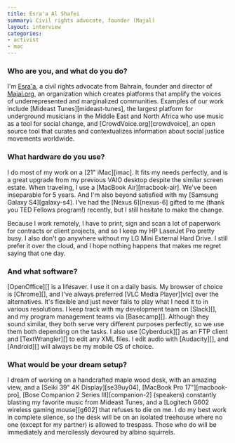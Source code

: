 ```yaml
---
title: Esra'a Al Shafei
summary: Civil rights advocate, founder (Majal)
layout: interview
categories:
- activist
- mac
---
```


### Who are you, and what do you do?

I'm [Esra'a](https://en.wikipedia.org/wiki/Esra%27a_Al-Shafei "Esra'a's Wikipedia page."), a civil rights advocate from Bahrain, founder and director of [Majal.org](http://majal.org/), an organization which creates platforms that amplify the voices of underrepresented and marginalized communities. Examples of our work include [Mideast Tunes][mideast-tunes], the largest platform for underground musicians in the Middle East and North Africa who use music as a tool for social change, and [CrowdVoice.org][crowdvoice], an open source tool that curates and contextualizes information about social justice movements worldwide. 

### What hardware do you use?

I do most of my work on a [21" iMac][imac]. It fits my needs perfectly, and is a great upgrade from my previous VAIO desktop despite the similar screen estate. When traveling, I use a [MacBook Air][macbook-air]. We've been inseparable for 5 years. And I'm also beyond satisfied with my [Samsung Galaxy S4][galaxy-s4]. I've had the [Nexus 6][nexus-6] gifted to me (thank you TED Fellows program!) recently, but I still hesitate to make the change.

Because I work remotely, I have to print, sign and scan a lot of paperwork for contracts or client projects, and so I keep my HP LaserJet Pro pretty busy. I also don't go anywhere without my LG Mini External Hard Drive. I still prefer it over the cloud, and I hope nothing happens that makes me regret saying that one day. 

### And what software?

[OpenOffice][] is a lifesaver. I use it on a daily basis. My browser of choice is [Chrome][], and I've always preferred [VLC Media Player][vlc] over the alternatives. It's flexible and just never fails to play what I need it to in various resolutions. I keep track with my development team on [Slack][], and my program management teams via [Basecamp][]. Although they sound similar, they both serve very different purposes perfectly, so we use them both depending on the tasks. I also use [Cyberduck][] as an FTP client and [TextWrangler][] to edit any XML files. I edit audio with [Audacity][], and [Android][] will always be my mobile OS of choice. 

### What would be your dream setup?

I dream of working on a handcrafted maple wood desk, with an amazing view, and a [Seiki 39" 4K Display][se39uy04], [MacBook Pro 17"][macbook-pro], [Bose Companion 2 Series III][companion-2] (speakers) constantly blasting my favorite music from Mideast Tunes, and a [Logitech G602 wireless gaming mouse][g602] that refuses to die on me. I do my best work in complete silence, so the desk will be on an isolated treehouse where no one (except for my partner) is allowed to trespass. Those who do will be immediately and mercilessly devoured by albino squirrels. 